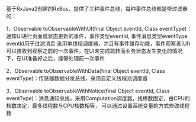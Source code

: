 基于RxJava2创建的RxBus，提供了三种事件总线，每种事件总线都是带过滤器的：

1，<T>Observable<T> toObservableWithUI(final Object eventId, Class<T> eventType)：通知UI进行页面或状态更新的事件，事件类型eventId, 事件消息类型eventType
    eventId用于过滤消息
    采用单线程调度器，并且有事件缓存功能，事件观察者(UI)可以接收到观察之前的一次事件，在UI未完成跳转而业务状态发生变化的情况下，在UI准备好之后，能够处理前一次事件
    
2，<T>Observable<T> toObservableWithData(final Object eventId, Class<T> eventType)：传感器数据分发总线，采用自定义线程池调度器

3，<T>Observable<T> toObservableWithNotice(final Object eventId, Class<T> eventType)：消息通知总线，采用Computation调度器，线程数固定，由CPU的核数决定，最多线程数与CPU核数相等，
    可以通过设置系统变量的方式修改线程数
